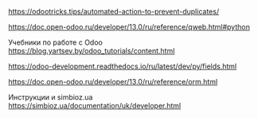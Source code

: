 https://odootricks.tips/automated-action-to-prevent-duplicates/


https://doc.open-odoo.ru/developer/13.0/ru/reference/qweb.html#python

Учебники по работе с Odoo
https://blog.yartsev.by/odoo_tutorials/content.html


https://odoo-development.readthedocs.io/ru/latest/dev/py/fields.html

https://doc.open-odoo.ru/developer/13.0/ru/reference/orm.html

Инструкции и simbioz.ua
https://simbioz.ua/documentation/uk/developer.html